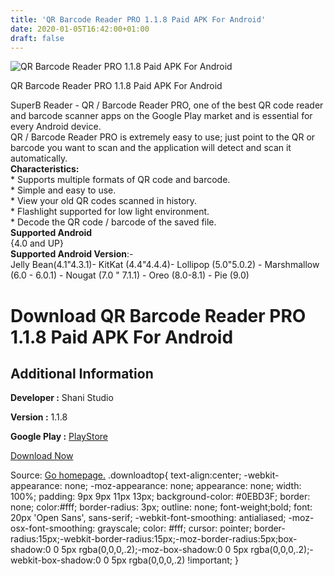 ```yaml
---
title: 'QR Barcode Reader PRO 1.1.8 Paid APK For Android'
date: 2020-01-05T16:42:00+01:00
draft: false
---
```


![QR Barcode Reader PRO 1.1.8 Paid APK For Android](https://i0.wp.com/apkhome.net/wp-content/uploads/2020/01/QR-Barcode-Reader-PRO-1.1.8-Paid.png "QR Barcode Reader PRO 1.1.8 Paid APK For Android")

  

QR Barcode Reader PRO 1.1.8 Paid APK For Android

SuperB Reader - QR / Barcode Reader PRO, one of the best QR code reader and barcode scanner apps on the Google Play market and is essential for every Android device.  
QR / Barcode Reader PRO is extremely easy to use; just point to the QR or barcode you want to scan and the application will detect and scan it automatically.  
**Characteristics:**  
\* Supports multiple formats of QR code and barcode.  
\* Simple and easy to use.  
\* View your old QR codes scanned in history.  
\* Flashlight supported for low light environment.  
\* Decode the QR code / barcode of the saved file.  
**Supported Android**  
{4.0 and UP}  
**Supported Android Version**:-  
Jelly Bean(4.1"4.3.1)- KitKat (4.4"4.4.4)- Lollipop (5.0"5.0.2) - Marshmallow (6.0 - 6.0.1) - Nougat (7.0 " 7.1.1) - Oreo (8.0-8.1) - Pie (9.0)

Download QR Barcode Reader PRO 1.1.8 Paid APK For Android
=========================================================

Additional Information
----------------------

**Developer :** Shani Studio

**Version :** 1.1.8

**Google Play :** [PlayStore](https://play.google.com/store/apps/details?id=com.qrcodereader.barcodescanner.pro&hl=en)

  

[Download Now](https://store4app.co/post/qr-barcode-reader-pro-1-1-8-paid-apk-for-android_1578147566)

  
Source: [Go homepage.](https://store4app.co/post/qr-barcode-reader-pro-1-1-8-paid-apk-for-android_1578147566) .downloadtop{ text-align:center; -webkit-appearance: none; -moz-appearance: none; appearance: none; width: 100%; padding: 9px 9px 11px 13px; background-color: #0EBD3F; border: none; color:#fff; border-radius: 3px; outline: none; font-weight;bold; font: 20px 'Open Sans', sans-serif; -webkit-font-smoothing: antialiased; -moz-osx-font-smoothing: grayscale; color: #fff; cursor: pointer; border-radius:15px;-webkit-border-radius:15px;-moz-border-radius:5px;box-shadow:0 0 5px rgba(0,0,0,.2);-moz-box-shadow:0 0 5px rgba(0,0,0,.2);-webkit-box-shadow:0 0 5px rgba(0,0,0,.2) !important; }
